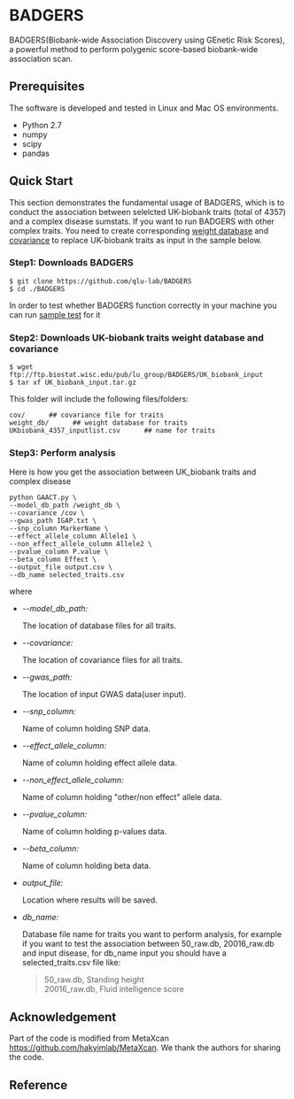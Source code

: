 # BADGERS

BADGERS(Biobank-wide Association Discovery using GEnetic Risk Scores), a powerful method to perform polygenic score-based biobank-wide association scan.

## Prerequisites

The software is developed and tested in Linux and Mac OS environments.
- Python 2.7
- numpy
- scipy
- pandas

## Quick Start 

This section demonstrates the fundamental usage of BADGERS, which is to conduct the association between selelcted UK-biobank traits (total of 4357) and a complex disease sumstats. If you want to run BADGERS with other complex traits. You need to create corresponding [weight database](https://github.com/qlu-lab/BADGERS/wiki/Create-db-files) and [covariance](https://github.com/qlu-lab/BADGERS/wiki/Create-covariance-file) to replace UK-biobank traits as input in the sample below.

### Step1: Downloads BADGERS

```
$ git clone https://github.com/qlu-lab/BADGERS
$ cd ./BADGERS
```
In order to test whether BADGERS function correctly in your machine you can run [sample test](https://github.com/qlu-lab/BADGERS/wiki/Sample-test) for it

### Step2: Downloads UK-biobank traits weight database and covariance
```
$ wget ftp://ftp.biostat.wisc.edu/pub/lu_group/BADGERS/UK_biobank_input
$ tar xf UK_biobank_input.tar.gz
```
This folder will include the following files/folders:
```
cov/      ## covariance file for traits
weight_db/      ## weight database for traits
UKbiobank_4357_inputlist.csv      ## name for traits
```
### Step3: Perform analysis

Here is how you get the association between UK_biobank traits and complex disease

```
python GAACT.py \
--model_db_path /weight_db \
--covariance /cov \
--gwas_path IGAP.txt \
--snp_column MarkerName \
--effect_allele_column Allele1 \
--non_effect_allele_column Allele2 \
--pvalue_column P.value \
--beta_column Effect \
--output_file output.csv \
--db_name selected_traits.csv 
```
where
- *--model_db_path:*

    The location of database files for all traits.

- *--covariance:*

    The location of covariance files for all traits.

- *--gwas_path:*

    The location of input GWAS data(user input).

- *--snp_column:*

    Name of column holding SNP data.

- *--effect_allele_column:*

    Name of column holding effect allele data.

- *--non_effect_allele_column:*

    Name of column holding "other/non effect" allele data.

- *--pvalue_column:*

    Name of column holding p-values data.

- *--beta_column:*

    Name of column holding beta data.

- *output_file:*

    Location where results will be saved.

- *db_name:*

    Database file name for traits you want to perform analysis, for example if you want to test the association between 50_raw.db,             20016_raw.db and input disease, for db_name input you should have a selected_traits.csv file like:

    >   50_raw.db, Standing height\
    >   20016_raw.db, Fluid intelligence score

## Acknowledgement
Part of the code is modified from MetaXcan https://github.com/hakyimlab/MetaXcan. We thank the authors for sharing the code.

## Reference
